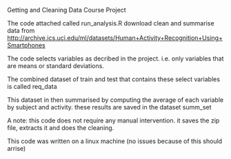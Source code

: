 Getting and Cleaning Data Course Project

The code attached called run_analysis.R download clean and summarise 
data from http://archive.ics.uci.edu/ml/datasets/Human+Activity+Recognition+Using+Smartphones 

The code selects variables as decribed in the project. i.e. only variables that are means or standard deviations.

The combined dataset of train and test that contains these select variables is called 
req_data

This dataset in then summarised by computing the average of each variable by subject and activity. these results are saved in the dataset summ_set

A note: this code does not require any manual intervention.
it saves the zip file, extracts it and does the cleaning.

This code was written on a linux machine (no issues because of this should arrise)
 


